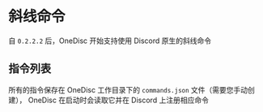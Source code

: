 # 斜线命令

自 `0.2.2.2` 后，OneDisc 开始支持使用 Discord 原生的斜线命令

## 指令列表

所有的指令保存在 OneDisc 工作目录下的 `commands.json` 文件（需要您手动创建）， OneDisc 在启动时会读取它并在 Discord 上注册相应命令



